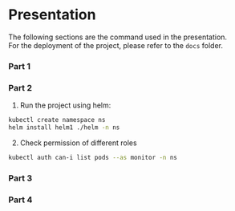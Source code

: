 # Presentation

The following sections are the command used in the presentation.  
For the deployment of the project, please refer to the `docs` folder.

### Part 1


### Part 2

1. Run the project using helm:
```bash
kubectl create namespace ns
helm install helm1 ./helm -n ns
```

2. Check permission of different roles
```bash
kubectl auth can-i list pods --as monitor -n ns
```

### Part 3

### Part 4
